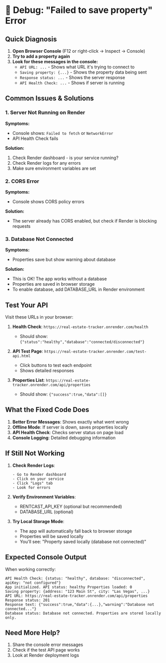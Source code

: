 # 🐛 Debug: "Failed to save property" Error

## Quick Diagnosis

1. **Open Browser Console** (F12 or right-click → Inspect → Console)
2. **Try to add a property again**
3. **Look for these messages in the console:**
   - `API URL: ...` - Shows what URL it's trying to connect to
   - `Saving property: {...}` - Shows the property data being sent
   - `Response status: ...` - Shows the server response
   - `API Health Check: ...` - Shows if server is running

## Common Issues & Solutions

### 1. Server Not Running on Render
**Symptoms:** 
- Console shows: `Failed to fetch` or `NetworkError`
- API Health Check fails

**Solution:**
1. Check Render dashboard - is your service running?
2. Check Render logs for any errors
3. Make sure environment variables are set

### 2. CORS Error
**Symptoms:**
- Console shows CORS policy errors

**Solution:**
- The server already has CORS enabled, but check if Render is blocking requests

### 3. Database Not Connected
**Symptoms:**
- Properties save but show warning about database

**Solution:**
- This is OK! The app works without a database
- Properties are saved in browser storage
- To enable database, add DATABASE_URL in Render environment

## Test Your API

Visit these URLs in your browser:

1. **Health Check**: `https://real-estate-tracker.onrender.com/health`
   - Should show: `{"status":"healthy","database":"connected/disconnected"}`

2. **API Test Page**: `https://real-estate-tracker.onrender.com/test-api.html`
   - Click buttons to test each endpoint
   - Shows detailed responses

3. **Properties List**: `https://real-estate-tracker.onrender.com/api/properties`
   - Should show: `{"success":true,"data":[]}`

## What the Fixed Code Does

1. **Better Error Messages**: Shows exactly what went wrong
2. **Offline Mode**: If server is down, saves properties locally
3. **API Health Check**: Checks server status on page load
4. **Console Logging**: Detailed debugging information

## If Still Not Working

1. **Check Render Logs**:
   ```
   - Go to Render dashboard
   - Click on your service
   - Click "Logs" tab
   - Look for errors
   ```

2. **Verify Environment Variables**:
   - RENTCAST_API_KEY (optional but recommended)
   - DATABASE_URL (optional)

3. **Try Local Storage Mode**:
   - The app will automatically fall back to browser storage
   - Properties will be saved locally
   - You'll see: "Property saved locally (database not connected)"

## Expected Console Output

When working correctly:
```
API Health Check: {status: "healthy", database: "disconnected", apiKey: "not configured"}
App initialized. API status: healthy Properties loaded: 0
Saving property: {address: "123 Main St", city: "Las Vegas", ...}
API URL: https://real-estate-tracker.onrender.com/api/properties
Response status: 201
Response text: {"success":true,"data":{...},"warning":"Database not connected..."}
Database status: Database not connected. Properties are stored locally only.
```

## Need More Help?

1. Share the console error messages
2. Check if the test API page works
3. Look at Render deployment logs